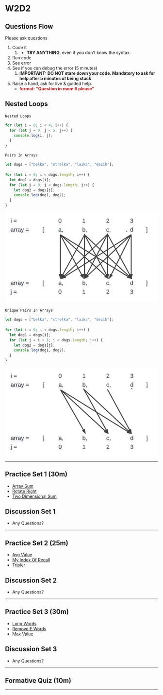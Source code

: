 # W2D2

## Questions Flow

Please ask questions
1.  Code it 
    1.  - **TRY ANYTHING**, even if you don't know the syntax.
2.  Run code
3.  See error
4.  See if you can debug the error (5 minutes)
    1.  **IMPORTANT: DO NOT stare down your code. Mandatory to ask for help after 5 minutes of being stuck**
5.  Raise a hand, ask for live & guided help.
    - <span style="color:#cd1d1d;">**format: "Question in room # please"**</span>

## Nested Loops

`Nested Loops`

```js
for (let i = 0; i < 4; i++) {
  for (let j = 0; j < 5; j++) {
    console.log(i, j);
  }
}
```

`Pairs In Arrays`

```js
let dogs = ["belka", "strelka", "laika", "dezik"];

for (let i = 0; i < dogs.length; i++) {
  let dog1 = dogs[i];
  for (let j = 0; j < dogs.length; j++) {
    let dog2 = dogs[j];
    console.log(dog1, dog2);
  }
}
```

![Pairs In Arrays]

`Unique Pairs In Arrays`

```js
let dogs = ["belka", "strelka", "laika", "dezik"];

for (let i = 0; i < dogs.length; i++) {
  let dog1 = dogs[i];
  for (let j = i + 1; j < dogs.length; j++) {
    let dog2 = dogs[j];
    console.log(dog1, dog2);
  }
}
```

![Unique Pairs In Arrays]


---

## Practice Set 1 (30m)

- [Array Sum]
- [Rotate Right]
- [Two Dimensional Sum]

## Discussion Set 1

- Any Questions?

---

## Practice Set 2 (25m)

- [Avg Value]
- [My Index Of Recall]
- [Tripler]

## Discussion Set 2

- Any Questions?

---

## Practice Set 3 (30m)

- [Long Words]
- [Remove E Words]
- [Max Value]

## Discussion Set 3

- Any Questions?

---

## Formative Quiz (10m)

---

[array sum]: https://open.appacademy.io/learn/js-py---pt-nov-2021-online/week-2---intermediate-functions/array-sum
[rotate right]: https://open.appacademy.io/learn/js-py---pt-nov-2021-online/week-2---intermediate-functions/rotate-right
[two dimensional sum]: https://open.appacademy.io/learn/js-py---pt-nov-2021-online/week-2---intermediate-functions/two-dimensional-sum
[avg value]: https://open.appacademy.io/learn/js-py---pt-nov-2021-online/week-2---intermediate-functions/avg-val
[my index of recall]: https://open.appacademy.io/learn/js-py---pt-nov-2021-online/week-2---intermediate-functions/my-index-of-recall
[tripler]: https://open.appacademy.io/learn/js-py---pt-nov-2021-online/week-2---intermediate-functions/tripler
[long words]: https://open.appacademy.io/learn/js-py---pt-nov-2021-online/week-2---intermediate-functions/long-words
[remove e words]: https://open.appacademy.io/learn/js-py---pt-nov-2021-online/week-2---intermediate-functions/remove-e-words
[max value]: https://open.appacademy.io/learn/js-py---pt-nov-2021-online/week-2---intermediate-functions/max-value
[unique pairs in arrays]: ./images/unique_pairs_in_arrays.png
[pairs in arrays]: ./images/pairs_in_arrays.png
